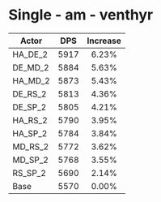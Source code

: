 # Single - am - venthyr
| Actor | DPS | Increase |
|---|:---:|:---:|
|HA_DE_2|5917|6.23%|
|DE_MD_2|5884|5.63%|
|HA_MD_2|5873|5.43%|
|DE_RS_2|5813|4.36%|
|DE_SP_2|5805|4.21%|
|HA_RS_2|5790|3.95%|
|HA_SP_2|5784|3.84%|
|MD_RS_2|5772|3.62%|
|MD_SP_2|5768|3.55%|
|RS_SP_2|5690|2.14%|
|Base|5570|0.00%|
